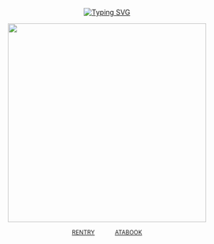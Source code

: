 
<div align="center"> 
  
[![Typing SVG](https://readme-typing-svg.demolab.com?font=Fira+Code&weight=100&duration=3500&pause=911&color=8E8682&center=true&vCenter=true&width=435&lines=stay+with+me;as+we+cross+the+empty+skies;come+sail+with+me;we+play+in+dreams;as+we+cross+through+space+and+time;just+stay+with+me)](https://git.io/typing-svg)

<p align="center"> <img width="400" src="https://64.media.tumblr.com/76fe2053ee36cbd09c7e41759805c5c2/9ec23a9e34065e66-c1/s1280x1920/c6a72910b2cb6a8e2aeb49564093f85ffd2e7c7b.gif">

<div align="center"> 
 
<sup>[RENTRY](https://rentry.co/heartsbane)⠀⠀ ⠀⠀ [ATABOOK](https://soulripper.atabook.org/)</sub></sup>
